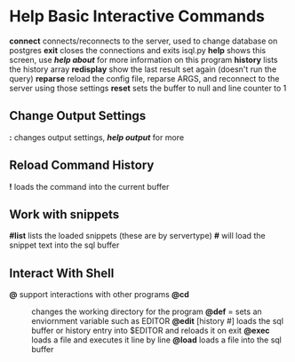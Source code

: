 # Help Basic Interactive Commands
 **connect** <database name> connects/reconnects to the server, used to change database on postgres
 **exit** closes the connections and exits isql.py
 **help** shows this screen, use ***help about*** for more information on this program
 **history** lists the history array
 **redisplay** show the last result set again (doesn't run the query)
 **reparse** reload the config file, reparse ARGS, and reconnect to the server using those settings
 **reset** sets the buffer to null and line counter to 1
## Change Output Settings
 **:**<cmd> changes output settings, ***help output*** for more
## Reload Command History
 **!**<history array item> loads the command into the current buffer
## Work with snippets
**#list** lists the loaded snippets (these are by servertype)
**#**<snippet name> will load the snippet text into the sql buffer
## Interact With Shell
 **@**<cmd> support interactions with other programs
 **@cd** <dir> changes the working directory for the program
 **@def** <env var>=<value> sets an enviornment variable such as EDITOR
 **@edit** [history #] loads the sql buffer or history entry into $EDITOR and reloads it on exit
 **@exec** <file> loads a file and executes it line by line
 **@load** <file> loads a file into the sql buffer
##
